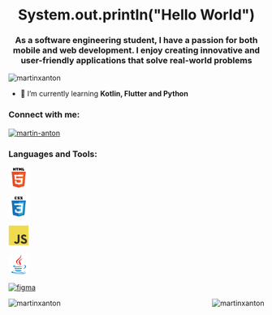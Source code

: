 <h1 align="center">System.out.println("Hello World")</h1>
<h3 align="center">As a software engineering student, I have a passion for both mobile and web development. I enjoy creating innovative and user-friendly applications that solve real-world problems</h3>

<p align="left"> <img src="https://komarev.com/ghpvc/?username=martinxanton&label=Profile%20views&color=0e75b6&style=flat" alt="martinxanton" /> </p>

- 🌱 I’m currently learning **Kotlin, Flutter and Python**

<h3 align="left">Connect with me:</h3>
<p align="left">
<a href="https://linkedin.com/in/martin-anton" target="blank"><img align="center" src="https://raw.githubusercontent.com/rahuldkjain/github-profile-readme-generator/master/src/images/icons/Social/linked-in-alt.svg" alt="martin-anton" height="30" width="40" /></a>
</p>

<h3 align="left">Languages and Tools:</h3>
<p align="left" gap="> 
  <a href="https://www.w3.org/html/" target="_blank" rel="noreferrer"> 
    <img src="https://raw.githubusercontent.com/devicons/devicon/master/icons/html5/html5-original-wordmark.svg" alt="html5" width="40" height="40"/> 
  </a>
  <p>  </p>
  <a href="https://www.w3schools.com/css/" target="_blank" rel="noreferrer"> 
    <img src="https://raw.githubusercontent.com/devicons/devicon/master/icons/css3/css3-original-wordmark.svg" alt="css3" width="40" height="40"/> 
  </a> 
  <p>  </p>
  <a href="https://developer.mozilla.org/en-US/docs/Web/JavaScript" target="_blank" rel="noreferrer"> 
    <img src="https://raw.githubusercontent.com/devicons/devicon/master/icons/javascript/javascript-original.svg" alt="javascript" width="40" height="40"/> 
  </a> 
  <p>  </p>
  <a href="https://www.java.com" target="_blank" rel="noreferrer"> 
      <img src="https://raw.githubusercontent.com/devicons/devicon/master/icons/java/java-original.svg" alt="java" width="40" height="40"/> 
  </a> 
  <p>  </p>
  <a href="https://www.figma.com/" target="_blank" rel="noreferrer"> 
    <img src="https://www.vectorlogo.zone/logos/figma/figma-icon.svg" alt="figma" width="40" height="40"/> 
  </a>
</p>

<p><img align="left" src="https://github-readme-stats.vercel.app/api/top-langs?username=martinxanton&show_icons=true&locale=en&layout=compact" alt="martinxanton" /></p>

<p>&nbsp;<img align="right" src="https://github-readme-stats.vercel.app/api?username=martinxanton&show_icons=true&locale=en" alt="martinxanton" /></p>
